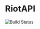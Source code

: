 # RiotAPI

[![Build Status](https://travis-ci.org/Phil404/RiotAPI.svg?branch=master)](https://travis-ci.org/Phil404/RiotAPI)
